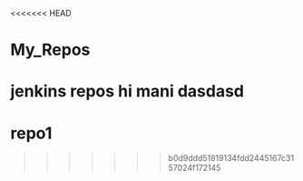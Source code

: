 <<<<<<< HEAD
# My_Repos
jenkins repos
hi mani
dasdasd
=======
# repo1
>>>>>>> b0d9ddd51819134fdd2445167c3157024f172145
